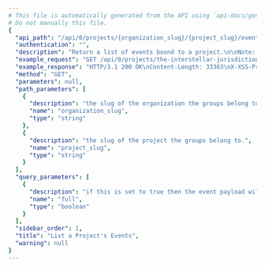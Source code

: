 ```yaml
---
# This file is automatically generated from the API using `api-docs/generate.py`
# Do not manually this file.
{
  "api_path": "/api/0/projects/{organization_slug}/{project_slug}/events/", 
  "authentication": "", 
  "description": "Return a list of events bound to a project.\n\nNote: This endpoint is experimental and may be removed without notice.", 
  "example_request": "GET /api/0/projects/the-interstellar-jurisdiction/pump-station/events/ HTTP/1.1\nHost: sentry.io\nAuthorization: Bearer <token>", 
  "example_response": "HTTP/1.1 200 OK\nContent-Length: 33363\nX-XSS-Protection: 1; mode=block\nX-Content-Type-Options: nosniff\nContent-Language: en\nVary: Accept-Language, Cookie\nLink: <https://sentry.io/api/0/projects/the-interstellar-jurisdiction/pump-station/events/?&cursor=1541539196000:0:1>; rel=\"previous\"; results=\"false\"; cursor=\"1541539196000:0:1\", <https://sentry.io/api/0/projects/the-interstellar-jurisdiction/pump-station/events/?&cursor=1541539195000:1:0>; rel=\"next\"; results=\"false\"; cursor=\"1541539195000:1:0\"\nAllow: GET, HEAD, OPTIONS\nX-Frame-Options: deny\nContent-Type: application/json\n\n[\n  {\n    \"_meta\": {\n      \"context\": null, \n      \"contexts\": null, \n      \"entries\": {}, \n      \"message\": null, \n      \"packages\": null, \n      \"sdk\": null, \n      \"tags\": {}, \n      \"user\": null\n    }, \n    \"context\": {\n      \"emptyList\": [], \n      \"emptyMap\": {}, \n      \"length\": 10837790, \n      \"results\": [\n        1, \n        2, \n        3, \n        4, \n        5\n      ], \n      \"session\": {\n        \"foo\": \"bar\"\n      }, \n      \"unauthorized\": false, \n      \"url\": \"http://example.org/foo/bar/\"\n    }, \n    \"contexts\": {}, \n    \"dateCreated\": \"2018-11-06T21:19:56Z\", \n    \"dateReceived\": \"2018-11-06T21:19:56Z\", \n    \"dist\": null, \n    \"entries\": [\n      {\n        \"data\": {\n          \"formatted\": \"This is an example Java exception\", \n          \"message\": \"Authentication failed, token expired!\"\n        }, \n        \"type\": \"message\"\n      }, \n      {\n        \"data\": {\n          \"excOmitted\": null, \n          \"hasSystemFrames\": true, \n          \"values\": [\n            {\n              \"mechanism\": null, \n              \"module\": \"io.sentry.example\", \n              \"rawStacktrace\": null, \n              \"stacktrace\": {\n                \"frames\": [\n                  {\n                    \"absPath\": \"Thread.java\", \n                    \"colNo\": null, \n                    \"context\": [], \n                    \"errors\": null, \n                    \"filename\": \"Thread.java\", \n                    \"function\": \"run\", \n                    \"inApp\": false, \n                    \"instructionAddr\": null, \n                    \"lineNo\": 748, \n                    \"module\": \"java.lang.Thread\", \n                    \"package\": null, \n                    \"platform\": null, \n                    \"symbol\": null, \n                    \"symbolAddr\": null, \n                    \"trust\": null, \n                    \"vars\": {}\n                  }, \n                  {\n                    \"absPath\": \"TaskThread.java\", \n                    \"colNo\": null, \n                    \"context\": [], \n                    \"errors\": null, \n                    \"filename\": \"TaskThread.java\", \n                    \"function\": \"run\", \n                    \"inApp\": false, \n                    \"instructionAddr\": null, \n                    \"lineNo\": 61, \n                    \"module\": \"org.apache.tomcat.util.threads.TaskThread$WrappingRunnable\", \n                    \"package\": null, \n                    \"platform\": null, \n                    \"symbol\": null, \n                    \"symbolAddr\": null, \n                    \"trust\": null, \n                    \"vars\": {}\n                  }, \n                  {\n                    \"absPath\": \"ThreadPoolExecutor.java\", \n                    \"colNo\": null, \n                    \"context\": [], \n                    \"errors\": null, \n                    \"filename\": \"ThreadPoolExecutor.java\", \n                    \"function\": \"run\", \n                    \"inApp\": false, \n                    \"instructionAddr\": null, \n                    \"lineNo\": 624, \n                    \"module\": \"java.util.concurrent.ThreadPoolExecutor$Worker\", \n                    \"package\": null, \n                    \"platform\": null, \n                    \"symbol\": null, \n                    \"symbolAddr\": null, \n                    \"trust\": null, \n                    \"vars\": {}\n                  }, \n                  {\n                    \"absPath\": \"ThreadPoolExecutor.java\", \n                    \"colNo\": null, \n                    \"context\": [], \n                    \"errors\": null, \n                    \"filename\": \"ThreadPoolExecutor.java\", \n                    \"function\": \"runWorker\", \n                    \"inApp\": false, \n                    \"instructionAddr\": null, \n                    \"lineNo\": 1149, \n                    \"module\": \"java.util.concurrent.ThreadPoolExecutor\", \n                    \"package\": null, \n                    \"platform\": null, \n                    \"symbol\": null, \n                    \"symbolAddr\": null, \n                    \"trust\": null, \n                    \"vars\": {}\n                  }, \n                  {\n                    \"absPath\": \"SocketProcessorBase.java\", \n                    \"colNo\": null, \n                    \"context\": [], \n                    \"errors\": null, \n                    \"filename\": \"SocketProcessorBase.java\", \n                    \"function\": \"run\", \n                    \"inApp\": false, \n                    \"instructionAddr\": null, \n                    \"lineNo\": 49, \n                    \"module\": \"org.apache.tomcat.util.net.SocketProcessorBase\", \n                    \"package\": null, \n                    \"platform\": null, \n                    \"symbol\": null, \n                    \"symbolAddr\": null, \n                    \"trust\": null, \n                    \"vars\": {}\n                  }, \n                  {\n                    \"absPath\": \"NioEndpoint.java\", \n                    \"colNo\": null, \n                    \"context\": [], \n                    \"errors\": null, \n                    \"filename\": \"NioEndpoint.java\", \n                    \"function\": \"doRun\", \n                    \"inApp\": false, \n                    \"instructionAddr\": null, \n                    \"lineNo\": 1434, \n                    \"module\": \"org.apache.tomcat.util.net.NioEndpoint$SocketProcessor\", \n                    \"package\": null, \n                    \"platform\": null, \n                    \"symbol\": null, \n                    \"symbolAddr\": null, \n                    \"trust\": null, \n                    \"vars\": {}\n                  }, \n                  {\n                    \"absPath\": \"AbstractProtocol.java\", \n                    \"colNo\": null, \n                    \"context\": [], \n                    \"errors\": null, \n                    \"filename\": \"AbstractProtocol.java\", \n                    \"function\": \"process\", \n                    \"inApp\": false, \n                    \"instructionAddr\": null, \n                    \"lineNo\": 798, \n                    \"module\": \"org.apache.coyote.AbstractProtocol$ConnectionHandler\", \n                    \"package\": null, \n                    \"platform\": null, \n                    \"symbol\": null, \n                    \"symbolAddr\": null, \n                    \"trust\": null, \n                    \"vars\": {}\n                  }, \n                  {\n                    \"absPath\": \"AbstractProcessorLight.java\", \n                    \"colNo\": null, \n                    \"context\": [], \n                    \"errors\": null, \n                    \"filename\": \"AbstractProcessorLight.java\", \n                    \"function\": \"process\", \n                    \"inApp\": false, \n                    \"instructionAddr\": null, \n                    \"lineNo\": 66, \n                    \"module\": \"org.apache.coyote.AbstractProcessorLight\", \n                    \"package\": null, \n                    \"platform\": null, \n                    \"symbol\": null, \n                    \"symbolAddr\": null, \n                    \"trust\": null, \n                    \"vars\": {}\n                  }, \n                  {\n                    \"absPath\": \"Http11Processor.java\", \n                    \"colNo\": null, \n                    \"context\": [], \n                    \"errors\": null, \n                    \"filename\": \"Http11Processor.java\", \n                    \"function\": \"service\", \n                    \"inApp\": false, \n                    \"instructionAddr\": null, \n                    \"lineNo\": 783, \n                    \"module\": \"org.apache.coyote.http11.Http11Processor\", \n                    \"package\": null, \n                    \"platform\": null, \n                    \"symbol\": null, \n                    \"symbolAddr\": null, \n                    \"trust\": null, \n                    \"vars\": {}\n                  }, \n                  {\n                    \"absPath\": \"CoyoteAdapter.java\", \n                    \"colNo\": null, \n                    \"context\": [], \n                    \"errors\": null, \n                    \"filename\": \"CoyoteAdapter.java\", \n                    \"function\": \"service\", \n                    \"inApp\": false, \n                    \"instructionAddr\": null, \n                    \"lineNo\": 349, \n                    \"module\": \"org.apache.catalina.connector.CoyoteAdapter\", \n                    \"package\": null, \n                    \"platform\": null, \n                    \"symbol\": null, \n                    \"symbolAddr\": null, \n                    \"trust\": null, \n                    \"vars\": {}\n                  }, \n                  {\n                    \"absPath\": \"StandardEngineValve.java\", \n                    \"colNo\": null, \n                    \"context\": [], \n                    \"errors\": null, \n                    \"filename\": \"StandardEngineValve.java\", \n                    \"function\": \"invoke\", \n                    \"inApp\": false, \n                    \"instructionAddr\": null, \n                    \"lineNo\": 87, \n                    \"module\": \"org.apache.catalina.core.StandardEngineValve\", \n                    \"package\": null, \n                    \"platform\": null, \n                    \"symbol\": null, \n                    \"symbolAddr\": null, \n                    \"trust\": null, \n                    \"vars\": {}\n                  }, \n                  {\n                    \"absPath\": \"ErrorReportValve.java\", \n                    \"colNo\": null, \n                    \"context\": [], \n                    \"errors\": null, \n                    \"filename\": \"ErrorReportValve.java\", \n                    \"function\": \"invoke\", \n                    \"inApp\": false, \n                    \"instructionAddr\": null, \n                    \"lineNo\": 79, \n                    \"module\": \"org.apache.catalina.valves.ErrorReportValve\", \n                    \"package\": null, \n                    \"platform\": null, \n                    \"symbol\": null, \n                    \"symbolAddr\": null, \n                    \"trust\": null, \n                    \"vars\": {}\n                  }, \n                  {\n                    \"absPath\": \"StandardHostValve.java\", \n                    \"colNo\": null, \n                    \"context\": [], \n                    \"errors\": null, \n                    \"filename\": \"StandardHostValve.java\", \n                    \"function\": \"invoke\", \n                    \"inApp\": false, \n                    \"instructionAddr\": null, \n                    \"lineNo\": 140, \n                    \"module\": \"org.apache.catalina.core.StandardHostValve\", \n                    \"package\": null, \n                    \"platform\": null, \n                    \"symbol\": null, \n                    \"symbolAddr\": null, \n                    \"trust\": null, \n                    \"vars\": {}\n                  }, \n                  {\n                    \"absPath\": \"AuthenticatorBase.java\", \n                    \"colNo\": null, \n                    \"context\": [], \n                    \"errors\": null, \n                    \"filename\": \"AuthenticatorBase.java\", \n                    \"function\": \"invoke\", \n                    \"inApp\": false, \n                    \"instructionAddr\": null, \n                    \"lineNo\": 474, \n                    \"module\": \"org.apache.catalina.authenticator.AuthenticatorBase\", \n                    \"package\": null, \n                    \"platform\": null, \n                    \"symbol\": null, \n                    \"symbolAddr\": null, \n                    \"trust\": null, \n                    \"vars\": {}\n                  }, \n                  {\n                    \"absPath\": \"StandardContextValve.java\", \n                    \"colNo\": null, \n                    \"context\": [], \n                    \"errors\": null, \n                    \"filename\": \"StandardContextValve.java\", \n                    \"function\": \"invoke\", \n                    \"inApp\": false, \n                    \"instructionAddr\": null, \n                    \"lineNo\": 96, \n                    \"module\": \"org.apache.catalina.core.StandardContextValve\", \n                    \"package\": null, \n                    \"platform\": null, \n                    \"symbol\": null, \n                    \"symbolAddr\": null, \n                    \"trust\": null, \n                    \"vars\": {}\n                  }, \n                  {\n                    \"absPath\": \"StandardWrapperValve.java\", \n                    \"colNo\": null, \n                    \"context\": [], \n                    \"errors\": null, \n                    \"filename\": \"StandardWrapperValve.java\", \n                    \"function\": \"invoke\", \n                    \"inApp\": false, \n                    \"instructionAddr\": null, \n                    \"lineNo\": 198, \n                    \"module\": \"org.apache.catalina.core.StandardWrapperValve\", \n                    \"package\": null, \n                    \"platform\": null, \n                    \"symbol\": null, \n                    \"symbolAddr\": null, \n                    \"trust\": null, \n                    \"vars\": {}\n                  }, \n                  {\n                    \"absPath\": \"ApplicationFilterChain.java\", \n                    \"colNo\": null, \n                    \"context\": [], \n                    \"errors\": null, \n                    \"filename\": \"ApplicationFilterChain.java\", \n                    \"function\": \"doFilter\", \n                    \"inApp\": false, \n                    \"instructionAddr\": null, \n                    \"lineNo\": 165, \n                    \"module\": \"org.apache.catalina.core.ApplicationFilterChain\", \n                    \"package\": null, \n                    \"platform\": null, \n                    \"symbol\": null, \n                    \"symbolAddr\": null, \n                    \"trust\": null, \n                    \"vars\": {}\n                  }, \n                  {\n                    \"absPath\": \"ApplicationFilterChain.java\", \n                    \"colNo\": null, \n                    \"context\": [], \n                    \"errors\": null, \n                    \"filename\": \"ApplicationFilterChain.java\", \n                    \"function\": \"internalDoFilter\", \n                    \"inApp\": false, \n                    \"instructionAddr\": null, \n                    \"lineNo\": 192, \n                    \"module\": \"org.apache.catalina.core.ApplicationFilterChain\", \n                    \"package\": null, \n                    \"platform\": null, \n                    \"symbol\": null, \n                    \"symbolAddr\": null, \n                    \"trust\": null, \n                    \"vars\": {}\n                  }, \n                  {\n                    \"absPath\": \"OncePerRequestFilter.java\", \n                    \"colNo\": null, \n                    \"context\": [], \n                    \"errors\": null, \n                    \"filename\": \"OncePerRequestFilter.java\", \n                    \"function\": \"doFilter\", \n                    \"inApp\": false, \n                    \"instructionAddr\": null, \n                    \"lineNo\": 107, \n                    \"module\": \"org.springframework.web.filter.OncePerRequestFilter\", \n                    \"package\": null, \n                    \"platform\": null, \n                    \"symbol\": null, \n                    \"symbolAddr\": null, \n                    \"trust\": null, \n                    \"vars\": {}\n                  }, \n                  {\n                    \"absPath\": \"CharacterEncodingFilter.java\", \n                    \"colNo\": null, \n                    \"context\": [], \n                    \"errors\": null, \n                    \"filename\": \"CharacterEncodingFilter.java\", \n                    \"function\": \"doFilterInternal\", \n                    \"inApp\": false, \n                    \"instructionAddr\": null, \n                    \"lineNo\": 197, \n                    \"module\": \"org.springframework.web.filter.CharacterEncodingFilter\", \n                    \"package\": null, \n                    \"platform\": null, \n                    \"symbol\": null, \n                    \"symbolAddr\": null, \n                    \"trust\": null, \n                    \"vars\": {}\n                  }, \n                  {\n                    \"absPath\": \"ApplicationFilterChain.java\", \n                    \"colNo\": null, \n                    \"context\": [], \n                    \"errors\": null, \n                    \"filename\": \"ApplicationFilterChain.java\", \n                    \"function\": \"doFilter\", \n                    \"inApp\": false, \n                    \"instructionAddr\": null, \n                    \"lineNo\": 165, \n                    \"module\": \"org.apache.catalina.core.ApplicationFilterChain\", \n                    \"package\": null, \n                    \"platform\": null, \n                    \"symbol\": null, \n                    \"symbolAddr\": null, \n                    \"trust\": null, \n                    \"vars\": {}\n                  }, \n                  {\n                    \"absPath\": \"ApplicationFilterChain.java\", \n                    \"colNo\": null, \n                    \"context\": [], \n                    \"errors\": null, \n                    \"filename\": \"ApplicationFilterChain.java\", \n                    \"function\": \"internalDoFilter\", \n                    \"inApp\": false, \n                    \"instructionAddr\": null, \n                    \"lineNo\": 192, \n                    \"module\": \"org.apache.catalina.core.ApplicationFilterChain\", \n                    \"package\": null, \n                    \"platform\": null, \n                    \"symbol\": null, \n                    \"symbolAddr\": null, \n                    \"trust\": null, \n                    \"vars\": {}\n                  }, \n                  {\n                    \"absPath\": \"OncePerRequestFilter.java\", \n                    \"colNo\": null, \n                    \"context\": [], \n                    \"errors\": null, \n                    \"filename\": \"OncePerRequestFilter.java\", \n                    \"function\": \"doFilter\", \n                    \"inApp\": false, \n                    \"instructionAddr\": null, \n                    \"lineNo\": 107, \n                    \"module\": \"org.springframework.web.filter.OncePerRequestFilter\", \n                    \"package\": null, \n                    \"platform\": null, \n                    \"symbol\": null, \n                    \"symbolAddr\": null, \n                    \"trust\": null, \n                    \"vars\": {}\n                  }, \n                  {\n                    \"absPath\": \"HiddenHttpMethodFilter.java\", \n                    \"colNo\": null, \n                    \"context\": [], \n                    \"errors\": null, \n                    \"filename\": \"HiddenHttpMethodFilter.java\", \n                    \"function\": \"doFilterInternal\", \n                    \"inApp\": false, \n                    \"instructionAddr\": null, \n                    \"lineNo\": 81, \n                    \"module\": \"org.springframework.web.filter.HiddenHttpMethodFilter\", \n                    \"package\": null, \n                    \"platform\": null, \n                    \"symbol\": null, \n                    \"symbolAddr\": null, \n                    \"trust\": null, \n                    \"vars\": null\n                  }, \n                  {\n                    \"absPath\": \"ApplicationFilterChain.java\", \n                    \"colNo\": null, \n                    \"context\": [], \n                    \"errors\": null, \n                    \"filename\": \"ApplicationFilterChain.java\", \n                    \"function\": \"doFilter\", \n                    \"inApp\": false, \n                    \"instructionAddr\": null, \n                    \"lineNo\": 165, \n                    \"module\": \"org.apache.catalina.core.ApplicationFilterChain\", \n                    \"package\": null, \n                    \"platform\": null, \n                    \"symbol\": null, \n                    \"symbolAddr\": null, \n                    \"trust\": null, \n                    \"vars\": null\n                  }, \n                  {\n                    \"absPath\": \"ApplicationFilterChain.java\", \n                    \"colNo\": null, \n                    \"context\": [], \n                    \"errors\": null, \n                    \"filename\": \"ApplicationFilterChain.java\", \n                    \"function\": \"internalDoFilter\", \n                    \"inApp\": false, \n                    \"instructionAddr\": null, \n                    \"lineNo\": 192, \n                    \"module\": \"org.apache.catalina.core.ApplicationFilterChain\", \n                    \"package\": null, \n                    \"platform\": null, \n                    \"symbol\": null, \n                    \"symbolAddr\": null, \n                    \"trust\": null, \n                    \"vars\": null\n                  }, \n                  {\n                    \"absPath\": \"OncePerRequestFilter.java\", \n                    \"colNo\": null, \n                    \"context\": [], \n                    \"errors\": null, \n                    \"filename\": \"OncePerRequestFilter.java\", \n                    \"function\": \"doFilter\", \n                    \"inApp\": false, \n                    \"instructionAddr\": null, \n                    \"lineNo\": 107, \n                    \"module\": \"org.springframework.web.filter.OncePerRequestFilter\", \n                    \"package\": null, \n                    \"platform\": null, \n                    \"symbol\": null, \n                    \"symbolAddr\": null, \n                    \"trust\": null, \n                    \"vars\": null\n                  }, \n                  {\n                    \"absPath\": \"HttpPutFormContentFilter.java\", \n                    \"colNo\": null, \n                    \"context\": [], \n                    \"errors\": null, \n                    \"filename\": \"HttpPutFormContentFilter.java\", \n                    \"function\": \"doFilterInternal\", \n                    \"inApp\": false, \n                    \"instructionAddr\": null, \n                    \"lineNo\": 105, \n                    \"module\": \"org.springframework.web.filter.HttpPutFormContentFilter\", \n                    \"package\": null, \n                    \"platform\": null, \n                    \"symbol\": null, \n                    \"symbolAddr\": null, \n                    \"trust\": null, \n                    \"vars\": null\n                  }, \n                  {\n                    \"absPath\": \"ApplicationFilterChain.java\", \n                    \"colNo\": null, \n                    \"context\": [], \n                    \"errors\": null, \n                    \"filename\": \"ApplicationFilterChain.java\", \n                    \"function\": \"doFilter\", \n                    \"inApp\": false, \n                    \"instructionAddr\": null, \n                    \"lineNo\": 165, \n                    \"module\": \"org.apache.catalina.core.ApplicationFilterChain\", \n                    \"package\": null, \n                    \"platform\": null, \n                    \"symbol\": null, \n                    \"symbolAddr\": null, \n                    \"trust\": null, \n                    \"vars\": null\n                  }, \n                  {\n                    \"absPath\": \"ApplicationFilterChain.java\", \n                    \"colNo\": null, \n                    \"context\": [], \n                    \"errors\": null, \n                    \"filename\": \"ApplicationFilterChain.java\", \n                    \"function\": \"internalDoFilter\", \n                    \"inApp\": false, \n                    \"instructionAddr\": null, \n                    \"lineNo\": 192, \n                    \"module\": \"org.apache.catalina.core.ApplicationFilterChain\", \n                    \"package\": null, \n                    \"platform\": null, \n                    \"symbol\": null, \n                    \"symbolAddr\": null, \n                    \"trust\": null, \n                    \"vars\": null\n                  }, \n                  {\n                    \"absPath\": \"OncePerRequestFilter.java\", \n                    \"colNo\": null, \n                    \"context\": [], \n                    \"errors\": null, \n                    \"filename\": \"OncePerRequestFilter.java\", \n                    \"function\": \"doFilter\", \n                    \"inApp\": false, \n                    \"instructionAddr\": null, \n                    \"lineNo\": 107, \n                    \"module\": \"org.springframework.web.filter.OncePerRequestFilter\", \n                    \"package\": null, \n                    \"platform\": null, \n                    \"symbol\": null, \n                    \"symbolAddr\": null, \n                    \"trust\": null, \n                    \"vars\": null\n                  }, \n                  {\n                    \"absPath\": \"RequestContextFilter.java\", \n                    \"colNo\": null, \n                    \"context\": [], \n                    \"errors\": null, \n                    \"filename\": \"RequestContextFilter.java\", \n                    \"function\": \"doFilterInternal\", \n                    \"inApp\": false, \n                    \"instructionAddr\": null, \n                    \"lineNo\": 99, \n                    \"module\": \"org.springframework.web.filter.RequestContextFilter\", \n                    \"package\": null, \n                    \"platform\": null, \n                    \"symbol\": null, \n                    \"symbolAddr\": null, \n                    \"trust\": null, \n                    \"vars\": {}\n                  }, \n                  {\n                    \"absPath\": \"ApplicationFilterChain.java\", \n                    \"colNo\": null, \n                    \"context\": [], \n                    \"errors\": null, \n                    \"filename\": \"ApplicationFilterChain.java\", \n                    \"function\": \"doFilter\", \n                    \"inApp\": false, \n                    \"instructionAddr\": null, \n                    \"lineNo\": 165, \n                    \"module\": \"org.apache.catalina.core.ApplicationFilterChain\", \n                    \"package\": null, \n                    \"platform\": null, \n                    \"symbol\": null, \n                    \"symbolAddr\": null, \n                    \"trust\": null, \n                    \"vars\": {}\n                  }, \n                  {\n                    \"absPath\": \"ApplicationFilterChain.java\", \n                    \"colNo\": null, \n                    \"context\": [], \n                    \"errors\": null, \n                    \"filename\": \"ApplicationFilterChain.java\", \n                    \"function\": \"internalDoFilter\", \n                    \"inApp\": false, \n                    \"instructionAddr\": null, \n                    \"lineNo\": 192, \n                    \"module\": \"org.apache.catalina.core.ApplicationFilterChain\", \n                    \"package\": null, \n                    \"platform\": null, \n                    \"symbol\": null, \n                    \"symbolAddr\": null, \n                    \"trust\": null, \n                    \"vars\": {}\n                  }, \n                  {\n                    \"absPath\": \"WsFilter.java\", \n                    \"colNo\": null, \n                    \"context\": [], \n                    \"errors\": null, \n                    \"filename\": \"WsFilter.java\", \n                    \"function\": \"doFilter\", \n                    \"inApp\": false, \n                    \"instructionAddr\": null, \n                    \"lineNo\": 52, \n                    \"module\": \"org.apache.tomcat.websocket.server.WsFilter\", \n                    \"package\": null, \n                    \"platform\": null, \n                    \"symbol\": null, \n                    \"symbolAddr\": null, \n                    \"trust\": null, \n                    \"vars\": {}\n                  }, \n                  {\n                    \"absPath\": \"ApplicationFilterChain.java\", \n                    \"colNo\": null, \n                    \"context\": [], \n                    \"errors\": null, \n                    \"filename\": \"ApplicationFilterChain.java\", \n                    \"function\": \"doFilter\", \n                    \"inApp\": false, \n                    \"instructionAddr\": null, \n                    \"lineNo\": 165, \n                    \"module\": \"org.apache.catalina.core.ApplicationFilterChain\", \n                    \"package\": null, \n                    \"platform\": null, \n                    \"symbol\": null, \n                    \"symbolAddr\": null, \n                    \"trust\": null, \n                    \"vars\": {}\n                  }, \n                  {\n                    \"absPath\": \"ApplicationFilterChain.java\", \n                    \"colNo\": null, \n                    \"context\": [], \n                    \"errors\": null, \n                    \"filename\": \"ApplicationFilterChain.java\", \n                    \"function\": \"internalDoFilter\", \n                    \"inApp\": false, \n                    \"instructionAddr\": null, \n                    \"lineNo\": 230, \n                    \"module\": \"org.apache.catalina.core.ApplicationFilterChain\", \n                    \"package\": null, \n                    \"platform\": null, \n                    \"symbol\": null, \n                    \"symbolAddr\": null, \n                    \"trust\": null, \n                    \"vars\": {}\n                  }, \n                  {\n                    \"absPath\": \"HttpServlet.java\", \n                    \"colNo\": null, \n                    \"context\": [], \n                    \"errors\": null, \n                    \"filename\": \"HttpServlet.java\", \n                    \"function\": \"service\", \n                    \"inApp\": false, \n                    \"instructionAddr\": null, \n                    \"lineNo\": 729, \n                    \"module\": \"javax.servlet.http.HttpServlet\", \n                    \"package\": null, \n                    \"platform\": null, \n                    \"symbol\": null, \n                    \"symbolAddr\": null, \n                    \"trust\": null, \n                    \"vars\": {}\n                  }, \n                  {\n                    \"absPath\": \"FrameworkServlet.java\", \n                    \"colNo\": null, \n                    \"context\": [], \n                    \"errors\": null, \n                    \"filename\": \"FrameworkServlet.java\", \n                    \"function\": \"service\", \n                    \"inApp\": false, \n                    \"instructionAddr\": null, \n                    \"lineNo\": 846, \n                    \"module\": \"org.springframework.web.servlet.FrameworkServlet\", \n                    \"package\": null, \n                    \"platform\": null, \n                    \"symbol\": null, \n                    \"symbolAddr\": null, \n                    \"trust\": null, \n                    \"vars\": {}\n                  }, \n                  {\n                    \"absPath\": \"HttpServlet.java\", \n                    \"colNo\": null, \n                    \"context\": [], \n                    \"errors\": null, \n                    \"filename\": \"HttpServlet.java\", \n                    \"function\": \"service\", \n                    \"inApp\": false, \n                    \"instructionAddr\": null, \n                    \"lineNo\": 622, \n                    \"module\": \"javax.servlet.http.HttpServlet\", \n                    \"package\": null, \n                    \"platform\": null, \n                    \"symbol\": null, \n                    \"symbolAddr\": null, \n                    \"trust\": null, \n                    \"vars\": {}\n                  }, \n                  {\n                    \"absPath\": \"FrameworkServlet.java\", \n                    \"colNo\": null, \n                    \"context\": [], \n                    \"errors\": null, \n                    \"filename\": \"FrameworkServlet.java\", \n                    \"function\": \"doGet\", \n                    \"inApp\": false, \n                    \"instructionAddr\": null, \n                    \"lineNo\": 861, \n                    \"module\": \"org.springframework.web.servlet.FrameworkServlet\", \n                    \"package\": null, \n                    \"platform\": null, \n                    \"symbol\": null, \n                    \"symbolAddr\": null, \n                    \"trust\": null, \n                    \"vars\": {}\n                  }, \n                  {\n                    \"absPath\": \"FrameworkServlet.java\", \n                    \"colNo\": null, \n                    \"context\": [], \n                    \"errors\": null, \n                    \"filename\": \"FrameworkServlet.java\", \n                    \"function\": \"processRequest\", \n                    \"inApp\": false, \n                    \"instructionAddr\": null, \n                    \"lineNo\": 970, \n                    \"module\": \"org.springframework.web.servlet.FrameworkServlet\", \n                    \"package\": null, \n                    \"platform\": null, \n                    \"symbol\": null, \n                    \"symbolAddr\": null, \n                    \"trust\": null, \n                    \"vars\": {}\n                  }, \n                  {\n                    \"absPath\": \"DispatcherServlet.java\", \n                    \"colNo\": null, \n                    \"context\": [], \n                    \"errors\": null, \n                    \"filename\": \"DispatcherServlet.java\", \n                    \"function\": \"doService\", \n                    \"inApp\": false, \n                    \"instructionAddr\": null, \n                    \"lineNo\": 897, \n                    \"module\": \"org.springframework.web.servlet.DispatcherServlet\", \n                    \"package\": null, \n                    \"platform\": null, \n                    \"symbol\": null, \n                    \"symbolAddr\": null, \n                    \"trust\": null, \n                    \"vars\": {}\n                  }, \n                  {\n                    \"absPath\": \"DispatcherServlet.java\", \n                    \"colNo\": null, \n                    \"context\": [], \n                    \"errors\": null, \n                    \"filename\": \"DispatcherServlet.java\", \n                    \"function\": \"doDispatch\", \n                    \"inApp\": false, \n                    \"instructionAddr\": null, \n                    \"lineNo\": 963, \n                    \"module\": \"org.springframework.web.servlet.DispatcherServlet\", \n                    \"package\": null, \n                    \"platform\": null, \n                    \"symbol\": null, \n                    \"symbolAddr\": null, \n                    \"trust\": null, \n                    \"vars\": {}\n                  }, \n                  {\n                    \"absPath\": \"AbstractHandlerMethodAdapter.java\", \n                    \"colNo\": null, \n                    \"context\": [], \n                    \"errors\": null, \n                    \"filename\": \"AbstractHandlerMethodAdapter.java\", \n                    \"function\": \"handle\", \n                    \"inApp\": false, \n                    \"instructionAddr\": null, \n                    \"lineNo\": 85, \n                    \"module\": \"org.springframework.web.servlet.mvc.method.AbstractHandlerMethodAdapter\", \n                    \"package\": null, \n                    \"platform\": null, \n                    \"symbol\": null, \n                    \"symbolAddr\": null, \n                    \"trust\": null, \n                    \"vars\": {}\n                  }, \n                  {\n                    \"absPath\": \"RequestMappingHandlerAdapter.java\", \n                    \"colNo\": null, \n                    \"context\": [], \n                    \"errors\": null, \n                    \"filename\": \"RequestMappingHandlerAdapter.java\", \n                    \"function\": \"handleInternal\", \n                    \"inApp\": false, \n                    \"instructionAddr\": null, \n                    \"lineNo\": 738, \n                    \"module\": \"org.springframework.web.servlet.mvc.method.annotation.RequestMappingHandlerAdapter\", \n                    \"package\": null, \n                    \"platform\": null, \n                    \"symbol\": null, \n                    \"symbolAddr\": null, \n                    \"trust\": null, \n                    \"vars\": {}\n                  }, \n                  {\n                    \"absPath\": \"RequestMappingHandlerAdapter.java\", \n                    \"colNo\": null, \n                    \"context\": [], \n                    \"errors\": null, \n                    \"filename\": \"RequestMappingHandlerAdapter.java\", \n                    \"function\": \"invokeHandlerMethod\", \n                    \"inApp\": false, \n                    \"instructionAddr\": null, \n                    \"lineNo\": 827, \n                    \"module\": \"org.springframework.web.servlet.mvc.method.annotation.RequestMappingHandlerAdapter\", \n                    \"package\": null, \n                    \"platform\": null, \n                    \"symbol\": null, \n                    \"symbolAddr\": null, \n                    \"trust\": null, \n                    \"vars\": {}\n                  }, \n                  {\n                    \"absPath\": \"ServletInvocableHandlerMethod.java\", \n                    \"colNo\": null, \n                    \"context\": [], \n                    \"errors\": null, \n                    \"filename\": \"ServletInvocableHandlerMethod.java\", \n                    \"function\": \"invokeAndHandle\", \n                    \"inApp\": false, \n                    \"instructionAddr\": null, \n                    \"lineNo\": 116, \n                    \"module\": \"org.springframework.web.servlet.mvc.method.annotation.ServletInvocableHandlerMethod\", \n                    \"package\": null, \n                    \"platform\": null, \n                    \"symbol\": null, \n                    \"symbolAddr\": null, \n                    \"trust\": null, \n                    \"vars\": {}\n                  }, \n                  {\n                    \"absPath\": \"InvocableHandlerMethod.java\", \n                    \"colNo\": null, \n                    \"context\": [], \n                    \"errors\": null, \n                    \"filename\": \"InvocableHandlerMethod.java\", \n                    \"function\": \"invokeForRequest\", \n                    \"inApp\": false, \n                    \"instructionAddr\": null, \n                    \"lineNo\": 133, \n                    \"module\": \"org.springframework.web.method.support.InvocableHandlerMethod\", \n                    \"package\": null, \n                    \"platform\": null, \n                    \"symbol\": null, \n                    \"symbolAddr\": null, \n                    \"trust\": null, \n                    \"vars\": {}\n                  }, \n                  {\n                    \"absPath\": \"InvocableHandlerMethod.java\", \n                    \"colNo\": null, \n                    \"context\": [], \n                    \"errors\": null, \n                    \"filename\": \"InvocableHandlerMethod.java\", \n                    \"function\": \"doInvoke\", \n                    \"inApp\": false, \n                    \"instructionAddr\": null, \n                    \"lineNo\": 205, \n                    \"module\": \"org.springframework.web.method.support.InvocableHandlerMethod\", \n                    \"package\": null, \n                    \"platform\": null, \n                    \"symbol\": null, \n                    \"symbolAddr\": null, \n                    \"trust\": null, \n                    \"vars\": {}\n                  }, \n                  {\n                    \"absPath\": \"Method.java\", \n                    \"colNo\": null, \n                    \"context\": [], \n                    \"errors\": null, \n                    \"filename\": \"Method.java\", \n                    \"function\": \"invoke\", \n                    \"inApp\": false, \n                    \"instructionAddr\": null, \n                    \"lineNo\": 498, \n                    \"module\": \"java.lang.reflect.Method\", \n                    \"package\": null, \n                    \"platform\": null, \n                    \"symbol\": null, \n                    \"symbolAddr\": null, \n                    \"trust\": null, \n                    \"vars\": {}\n                  }, \n                  {\n                    \"absPath\": \"DelegatingMethodAccessorImpl.java\", \n                    \"colNo\": null, \n                    \"context\": [], \n                    \"errors\": null, \n                    \"filename\": \"DelegatingMethodAccessorImpl.java\", \n                    \"function\": \"invoke\", \n                    \"inApp\": false, \n                    \"instructionAddr\": null, \n                    \"lineNo\": 43, \n                    \"module\": \"sun.reflect.DelegatingMethodAccessorImpl\", \n                    \"package\": null, \n                    \"platform\": null, \n                    \"symbol\": null, \n                    \"symbolAddr\": null, \n                    \"trust\": null, \n                    \"vars\": {}\n                  }, \n                  {\n                    \"absPath\": \"NativeMethodAccessorImpl.java\", \n                    \"colNo\": null, \n                    \"context\": [], \n                    \"errors\": null, \n                    \"filename\": \"NativeMethodAccessorImpl.java\", \n                    \"function\": \"invoke\", \n                    \"inApp\": false, \n                    \"instructionAddr\": null, \n                    \"lineNo\": 62, \n                    \"module\": \"sun.reflect.NativeMethodAccessorImpl\", \n                    \"package\": null, \n                    \"platform\": null, \n                    \"symbol\": null, \n                    \"symbolAddr\": null, \n                    \"trust\": null, \n                    \"vars\": {}\n                  }, \n                  {\n                    \"absPath\": \"NativeMethodAccessorImpl.java\", \n                    \"colNo\": null, \n                    \"context\": [], \n                    \"errors\": null, \n                    \"filename\": \"NativeMethodAccessorImpl.java\", \n                    \"function\": \"invoke0\", \n                    \"inApp\": false, \n                    \"instructionAddr\": null, \n                    \"lineNo\": null, \n                    \"module\": \"sun.reflect.NativeMethodAccessorImpl\", \n                    \"package\": null, \n                    \"platform\": null, \n                    \"symbol\": null, \n                    \"symbolAddr\": null, \n                    \"trust\": null, \n                    \"vars\": {}\n                  }, \n                  {\n                    \"absPath\": \"Application.java\", \n                    \"colNo\": null, \n                    \"context\": [], \n                    \"errors\": null, \n                    \"filename\": \"Application.java\", \n                    \"function\": \"home\", \n                    \"inApp\": true, \n                    \"instructionAddr\": null, \n                    \"lineNo\": 102, \n                    \"module\": \"io.sentry.example.Application\", \n                    \"package\": null, \n                    \"platform\": null, \n                    \"symbol\": null, \n                    \"symbolAddr\": null, \n                    \"trust\": null, \n                    \"vars\": {}\n                  }, \n                  {\n                    \"absPath\": \"Sidebar.java\", \n                    \"colNo\": null, \n                    \"context\": [], \n                    \"errors\": null, \n                    \"filename\": \"Sidebar.java\", \n                    \"function\": \"fetch\", \n                    \"inApp\": true, \n                    \"instructionAddr\": null, \n                    \"lineNo\": 5, \n                    \"module\": \"io.sentry.example.Sidebar\", \n                    \"package\": null, \n                    \"platform\": null, \n                    \"symbol\": null, \n                    \"symbolAddr\": null, \n                    \"trust\": null, \n                    \"vars\": {}\n                  }, \n                  {\n                    \"absPath\": \"ApiRequest.java\", \n                    \"colNo\": null, \n                    \"context\": [], \n                    \"errors\": null, \n                    \"filename\": \"ApiRequest.java\", \n                    \"function\": \"perform\", \n                    \"inApp\": true, \n                    \"instructionAddr\": null, \n                    \"lineNo\": 8, \n                    \"module\": \"io.sentry.example.ApiRequest\", \n                    \"package\": null, \n                    \"platform\": null, \n                    \"symbol\": null, \n                    \"symbolAddr\": null, \n                    \"trust\": null, \n                    \"vars\": {}\n                  }\n                ], \n                \"framesOmitted\": null, \n                \"hasSystemFrames\": true, \n                \"registers\": null\n              }, \n              \"threadId\": null, \n              \"type\": \"ApiException\", \n              \"value\": \"Authentication failed, token expired!\"\n            }\n          ]\n        }, \n        \"type\": \"exception\"\n      }, \n      {\n        \"data\": {\n          \"values\": [\n            {\n              \"category\": null, \n              \"data\": null, \n              \"event_id\": null, \n              \"level\": \"debug\", \n              \"message\": \"Querying for user.\", \n              \"timestamp\": \"2018-11-06T21:19:52.869Z\", \n              \"type\": \"default\"\n            }, \n            {\n              \"category\": null, \n              \"data\": null, \n              \"event_id\": null, \n              \"level\": \"debug\", \n              \"message\": \"User found: user@sentry.io\", \n              \"timestamp\": \"2018-11-06T21:19:53.869Z\", \n              \"type\": \"default\"\n            }, \n            {\n              \"category\": null, \n              \"data\": null, \n              \"event_id\": null, \n              \"level\": \"info\", \n              \"message\": \"Loaded homepage content from memcached.\", \n              \"timestamp\": \"2018-11-06T21:19:54.869Z\", \n              \"type\": \"default\"\n            }, \n            {\n              \"category\": null, \n              \"data\": null, \n              \"event_id\": null, \n              \"level\": \"warning\", \n              \"message\": \"Sidebar content not in cache, hitting API server.\", \n              \"timestamp\": \"2018-11-06T21:19:55.869Z\", \n              \"type\": \"default\"\n            }\n          ]\n        }, \n        \"type\": \"breadcrumbs\"\n      }, \n      {\n        \"data\": {\n          \"cookies\": [\n            [\n              \"foo\", \n              \"bar\"\n            ], \n            [\n              \"biz\", \n              \"baz\"\n            ]\n          ], \n          \"data\": {\n            \"hello\": \"world\"\n          }, \n          \"env\": {\n            \"ENV\": \"prod\"\n          }, \n          \"fragment\": \"\", \n          \"headers\": [\n            [\n              \"Content-Type\", \n              \"application/json\"\n            ], \n            [\n              \"Referer\", \n              \"http://example.com\"\n            ], \n            [\n              \"User-Agent\", \n              \"Mozilla/5.0 (Windows NT 6.2; WOW64) AppleWebKit/537.36 (KHTML, like Gecko) Chrome/28.0.1500.72 Safari/537.36\"\n            ]\n          ], \n          \"inferredContentType\": \"application/json\", \n          \"method\": \"GET\", \n          \"query\": \"foo=bar\", \n          \"url\": \"http://example.com/foo\"\n        }, \n        \"type\": \"request\"\n      }\n    ], \n    \"errors\": [\n      {\n        \"data\": {\n          \"name\": \"version\"\n        }, \n        \"message\": \"Discarded invalid parameter 'version'\", \n        \"type\": \"invalid_attribute\"\n      }, \n      {\n        \"data\": {\n          \"name\": \"type\"\n        }, \n        \"message\": \"Discarded invalid parameter 'type'\", \n        \"type\": \"invalid_attribute\"\n      }\n    ], \n    \"eventID\": \"0eabf1c001134940a6199d85c1ce3cf9\", \n    \"fingerprints\": [\n      \"16bcfa056ee73de2bc7846c8358f619d\"\n    ], \n    \"groupID\": \"2\", \n    \"id\": \"2\", \n    \"message\": \"This is an example Java exception\", \n    \"metadata\": {\n      \"filename\": \"ApiRequest.java\", \n      \"type\": \"ApiException\", \n      \"value\": \"Authentication failed, token expired!\"\n    }, \n    \"packages\": {\n      \"my.package\": \"1.0.0\"\n    }, \n    \"platform\": \"java\", \n    \"sdk\": {\n      \"name\": \"sentry-java\", \n      \"upstream\": {\n        \"isNewer\": true, \n        \"name\": \"sentry-java\", \n        \"url\": \"https://docs.sentry.io/clients/java/\"\n      }, \n      \"version\": \"1.4.0-3ded0\"\n    }, \n    \"size\": 13435, \n    \"tags\": [\n      {\n        \"_meta\": null, \n        \"key\": \"browser\", \n        \"value\": \"Chrome 60.0\"\n      }, \n      {\n        \"_meta\": null, \n        \"key\": \"device\", \n        \"value\": \"Other\"\n      }, \n      {\n        \"_meta\": null, \n        \"key\": \"environment\", \n        \"value\": \"production\"\n      }, \n      {\n        \"_meta\": null, \n        \"key\": \"level\", \n        \"value\": \"error\"\n      }, \n      {\n        \"_meta\": null, \n        \"key\": \"os\", \n        \"value\": \"Mac OS X 10.12.6\"\n      }, \n      {\n        \"_meta\": null, \n        \"key\": \"release\", \n        \"value\": \"17642328ead24b51867165985996d04b29310337\"\n      }, \n      {\n        \"_meta\": null, \n        \"key\": \"server_name\", \n        \"value\": \"web1.example.com\"\n      }, \n      {\n        \"_meta\": null, \n        \"key\": \"url\", \n        \"value\": \"http://localhost:8080/\"\n      }, \n      {\n        \"_meta\": null, \n        \"key\": \"user\", \n        \"value\": \"id:1\"\n      }\n    ], \n    \"type\": \"error\", \n    \"user\": {\n      \"data\": {}, \n      \"email\": \"sentry@example.com\", \n      \"id\": \"1\", \n      \"ip_address\": \"127.0.0.1\", \n      \"name\": \"Sentry\", \n      \"username\": \"sentry\"\n    }\n  }, \n  {\n    \"_meta\": {\n      \"context\": null, \n      \"contexts\": null, \n      \"entries\": {}, \n      \"message\": null, \n      \"packages\": null, \n      \"sdk\": null, \n      \"tags\": {}, \n      \"user\": null\n    }, \n    \"context\": {\n      \"emptyList\": [], \n      \"emptyMap\": {}, \n      \"length\": 10837790, \n      \"results\": [\n        1, \n        2, \n        3, \n        4, \n        5\n      ], \n      \"session\": {\n        \"foo\": \"bar\"\n      }, \n      \"unauthorized\": false, \n      \"url\": \"http://example.org/foo/bar/\"\n    }, \n    \"contexts\": {}, \n    \"dateCreated\": \"2018-11-06T21:19:55Z\", \n    \"dateReceived\": \"2018-11-06T21:19:55Z\", \n    \"dist\": null, \n    \"entries\": [\n      {\n        \"data\": {\n          \"message\": \"This is an example Python exception\"\n        }, \n        \"type\": \"message\"\n      }, \n      {\n        \"data\": {\n          \"frames\": [\n            {\n              \"absPath\": \"/home/ubuntu/.virtualenvs/getsentry/src/raven/raven/base.py\", \n              \"colNo\": null, \n              \"context\": [\n                [\n                  298, \n                  \"                frames = stack\"\n                ], \n                [\n                  299, \n                  \"\"\n                ], \n                [\n                  300, \n                  \"            data.update({\"\n                ], \n                [\n                  301, \n                  \"                'sentry.interfaces.Stacktrace': {\"\n                ], \n                [\n                  302, \n                  \"                    'frames': get_stack_info(frames,\"\n                ], \n                [\n                  303, \n                  \"                        transformer=self.transform)\"\n                ], \n                [\n                  304, \n                  \"                },\"\n                ], \n                [\n                  305, \n                  \"            })\"\n                ], \n                [\n                  306, \n                  \"\"\n                ], \n                [\n                  307, \n                  \"        if 'sentry.interfaces.Stacktrace' in data:\"\n                ], \n                [\n                  308, \n                  \"            if self.include_paths:\"\n                ]\n              ], \n              \"errors\": null, \n              \"filename\": \"raven/base.py\", \n              \"function\": \"build_msg\", \n              \"inApp\": false, \n              \"instructionAddr\": null, \n              \"lineNo\": 303, \n              \"module\": \"raven.base\", \n              \"package\": null, \n              \"platform\": null, \n              \"symbol\": null, \n              \"symbolAddr\": null, \n              \"trust\": null, \n              \"vars\": {\n                \"'culprit'\": null, \n                \"'data'\": {\n                  \"'message'\": \"u'This is a test message generated using ``raven test``'\", \n                  \"'sentry.interfaces.Message'\": {\n                    \"'message'\": \"u'This is a test message generated using ``raven test``'\", \n                    \"'params'\": []\n                  }\n                }, \n                \"'date'\": \"datetime.datetime(2013, 8, 13, 3, 8, 24, 880386)\", \n                \"'event_id'\": \"'54a322436e1b47b88e239b78998ae742'\", \n                \"'event_type'\": \"'raven.events.Message'\", \n                \"'extra'\": {\n                  \"'go_deeper'\": [\n                    [\n                      {\n                        \"'bar'\": [\n                          \"'baz'\"\n                        ], \n                        \"'foo'\": \"'bar'\"\n                      }\n                    ]\n                  ], \n                  \"'loadavg'\": [\n                    0.37255859375, \n                    0.5341796875, \n                    0.62939453125\n                  ], \n                  \"'user'\": \"'dcramer'\"\n                }, \n                \"'frames'\": \"<generator object iter_stack_frames at 0x107bcc3c0>\", \n                \"'handler'\": \"<raven.events.Message object at 0x107bd0890>\", \n                \"'k'\": \"'sentry.interfaces.Message'\", \n                \"'kwargs'\": {\n                  \"'level'\": 20, \n                  \"'message'\": \"'This is a test message generated using ``raven test``'\"\n                }, \n                \"'public_key'\": null, \n                \"'result'\": {\n                  \"'message'\": \"u'This is a test message generated using ``raven test``'\", \n                  \"'sentry.interfaces.Message'\": {\n                    \"'message'\": \"u'This is a test message generated using ``raven test``'\", \n                    \"'params'\": []\n                  }\n                }, \n                \"'self'\": \"<raven.base.Client object at 0x107bb8210>\", \n                \"'stack'\": true, \n                \"'tags'\": null, \n                \"'time_spent'\": null, \n                \"'v'\": {\n                  \"'message'\": \"u'This is a test message generated using ``raven test``'\", \n                  \"'params'\": []\n                }\n              }\n            }, \n            {\n              \"absPath\": \"/home/ubuntu/.virtualenvs/getsentry/src/raven/raven/base.py\", \n              \"colNo\": null, \n              \"context\": [\n                [\n                  454, \n                  \"        if not self.is_enabled():\"\n                ], \n                [\n                  455, \n                  \"            return\"\n                ], \n                [\n                  456, \n                  \"\"\n                ], \n                [\n                  457, \n                  \"        data = self.build_msg(\"\n                ], \n                [\n                  458, \n                  \"            event_type, data, date, time_spent, extra, stack, tags=tags,\"\n                ], \n                [\n                  459, \n                  \"            **kwargs)\"\n                ], \n                [\n                  460, \n                  \"\"\n                ], \n                [\n                  461, \n                  \"        self.send(**data)\"\n                ], \n                [\n                  462, \n                  \"\"\n                ], \n                [\n                  463, \n                  \"        return (data.get('event_id'),)\"\n                ], \n                [\n                  464, \n                  \"\"\n                ]\n              ], \n              \"errors\": null, \n              \"filename\": \"raven/base.py\", \n              \"function\": \"capture\", \n              \"inApp\": false, \n              \"instructionAddr\": null, \n              \"lineNo\": 459, \n              \"module\": \"raven.base\", \n              \"package\": null, \n              \"platform\": null, \n              \"symbol\": null, \n              \"symbolAddr\": null, \n              \"trust\": null, \n              \"vars\": {\n                \"'data'\": null, \n                \"'date'\": null, \n                \"'event_type'\": \"'raven.events.Message'\", \n                \"'extra'\": {\n                  \"'go_deeper'\": [\n                    [\n                      {\n                        \"'bar'\": [\n                          \"'baz'\"\n                        ], \n                        \"'foo'\": \"'bar'\"\n                      }\n                    ]\n                  ], \n                  \"'loadavg'\": [\n                    0.37255859375, \n                    0.5341796875, \n                    0.62939453125\n                  ], \n                  \"'user'\": \"'dcramer'\"\n                }, \n                \"'kwargs'\": {\n                  \"'level'\": 20, \n                  \"'message'\": \"'This is a test message generated using ``raven test``'\"\n                }, \n                \"'self'\": \"<raven.base.Client object at 0x107bb8210>\", \n                \"'stack'\": true, \n                \"'tags'\": null, \n                \"'time_spent'\": null\n              }\n            }, \n            {\n              \"absPath\": \"/home/ubuntu/.virtualenvs/getsentry/src/raven/raven/base.py\", \n              \"colNo\": null, \n              \"context\": [\n                [\n                  572, \n                  \"        \\\"\\\"\\\"\"\n                ], \n                [\n                  573, \n                  \"        Creates an event from ``message``.\"\n                ], \n                [\n                  574, \n                  \"\"\n                ], \n                [\n                  575, \n                  \"        >>> client.captureMessage('My event just happened!')\"\n                ], \n                [\n                  576, \n                  \"        \\\"\\\"\\\"\"\n                ], \n                [\n                  577, \n                  \"        return self.capture('raven.events.Message', message=message, **kwargs)\"\n                ], \n                [\n                  578, \n                  \"\"\n                ], \n                [\n                  579, \n                  \"    def captureException(self, exc_info=None, **kwargs):\"\n                ], \n                [\n                  580, \n                  \"        \\\"\\\"\\\"\"\n                ], \n                [\n                  581, \n                  \"        Creates an event from an exception.\"\n                ], \n                [\n                  582, \n                  \"\"\n                ]\n              ], \n              \"errors\": null, \n              \"filename\": \"raven/base.py\", \n              \"function\": \"captureMessage\", \n              \"inApp\": false, \n              \"instructionAddr\": null, \n              \"lineNo\": 577, \n              \"module\": \"raven.base\", \n              \"package\": null, \n              \"platform\": null, \n              \"symbol\": null, \n              \"symbolAddr\": null, \n              \"trust\": null, \n              \"vars\": {\n                \"'kwargs'\": {\n                  \"'data'\": null, \n                  \"'extra'\": {\n                    \"'go_deeper'\": [\n                      [\n                        {\n                          \"'bar'\": [\n                            \"'baz'\"\n                          ], \n                          \"'foo'\": \"'bar'\"\n                        }\n                      ]\n                    ], \n                    \"'loadavg'\": [\n                      0.37255859375, \n                      0.5341796875, \n                      0.62939453125\n                    ], \n                    \"'user'\": \"'dcramer'\"\n                  }, \n                  \"'level'\": 20, \n                  \"'stack'\": true, \n                  \"'tags'\": null\n                }, \n                \"'message'\": \"'This is a test message generated using ``raven test``'\", \n                \"'self'\": \"<raven.base.Client object at 0x107bb8210>\"\n              }\n            }, \n            {\n              \"absPath\": \"/home/ubuntu/.virtualenvs/getsentry/src/raven/raven/scripts/runner.py\", \n              \"colNo\": null, \n              \"context\": [\n                [\n                  72, \n                  \"        level=logging.INFO,\"\n                ], \n                [\n                  73, \n                  \"        stack=True,\"\n                ], \n                [\n                  74, \n                  \"        tags=options.get('tags', {}),\"\n                ], \n                [\n                  75, \n                  \"        extra={\"\n                ], \n                [\n                  76, \n                  \"            'user': get_uid(),\"\n                ], \n                [\n                  77, \n                  \"            'loadavg': get_loadavg(),\"\n                ], \n                [\n                  78, \n                  \"        },\"\n                ], \n                [\n                  79, \n                  \"    ))\"\n                ], \n                [\n                  80, \n                  \"\"\n                ], \n                [\n                  81, \n                  \"    if client.state.did_fail():\"\n                ], \n                [\n                  82, \n                  \"        print('error!')\"\n                ]\n              ], \n              \"errors\": null, \n              \"filename\": \"raven/scripts/runner.py\", \n              \"function\": \"send_test_message\", \n              \"inApp\": false, \n              \"instructionAddr\": null, \n              \"lineNo\": 77, \n              \"module\": \"raven.scripts.runner\", \n              \"package\": null, \n              \"platform\": null, \n              \"symbol\": null, \n              \"symbolAddr\": null, \n              \"trust\": null, \n              \"vars\": {\n                \"'client'\": \"<raven.base.Client object at 0x107bb8210>\", \n                \"'data'\": null, \n                \"'k'\": \"'secret_key'\", \n                \"'options'\": {\n                  \"'data'\": null, \n                  \"'tags'\": null\n                }\n              }\n            }, \n            {\n              \"absPath\": \"/home/ubuntu/.virtualenvs/getsentry/src/raven/raven/scripts/runner.py\", \n              \"colNo\": null, \n              \"context\": [\n                [\n                  107, \n                  \"    print(\\\"Using DSN configuration:\\\")\"\n                ], \n                [\n                  108, \n                  \"    print(\\\" \\\", dsn)\"\n                ], \n                [\n                  109, \n                  \"    print()\"\n                ], \n                [\n                  110, \n                  \"\"\n                ], \n                [\n                  111, \n                  \"    client = Client(dsn, include_paths=['raven'])\"\n                ], \n                [\n                  112, \n                  \"    send_test_message(client, opts.__dict__)\"\n                ]\n              ], \n              \"errors\": null, \n              \"filename\": \"raven/scripts/runner.py\", \n              \"function\": \"main\", \n              \"inApp\": false, \n              \"instructionAddr\": null, \n              \"lineNo\": 112, \n              \"module\": \"raven.scripts.runner\", \n              \"package\": null, \n              \"platform\": null, \n              \"symbol\": null, \n              \"symbolAddr\": null, \n              \"trust\": null, \n              \"vars\": {\n                \"'args'\": [\n                  \"'test'\", \n                  \"'https://ebc35f33e151401f9deac549978bda11:f3403f81e12e4c24942d505f086b2cad@sentry.io/1'\"\n                ], \n                \"'client'\": \"<raven.base.Client object at 0x107bb8210>\", \n                \"'dsn'\": \"'https://ebc35f33e151401f9deac549978bda11:f3403f81e12e4c24942d505f086b2cad@sentry.io/1'\", \n                \"'opts'\": \"<Values at 0x107ba3b00: {'data': None, 'tags': None}>\", \n                \"'parser'\": \"<optparse.OptionParser instance at 0x107ba3368>\", \n                \"'root'\": \"<logging.Logger object at 0x107ba5b10>\"\n              }\n            }\n          ], \n          \"framesOmitted\": null, \n          \"hasSystemFrames\": false, \n          \"registers\": null\n        }, \n        \"type\": \"stacktrace\"\n      }, \n      {\n        \"data\": {\n          \"context\": [\n            [\n              11, \n              \"{% endif %}\\n\"\n            ], \n            [\n              12, \n              \"<script src=\\\"{% static 'debug_toolbar/js/toolbar.js' %}\\\"></script>\\n\"\n            ], \n            [\n              13, \n              \"<div id=\\\"djDebug\\\" hidden=\\\"hidden\\\" dir=\\\"ltr\\\"\\n\"\n            ], \n            [\n              14, \n              \"     data-store-id=\\\"{{ toolbar.store_id }}\\\" data-render-panel-url=\\\"{% url 'djdt:render_panel' %}\\\"\\n\"\n            ], \n            [\n              15, \n              \"     {{ toolbar.config.ROOT_TAG_EXTRA_ATTRS|safe }}>\\n\"\n            ], \n            [\n              16, \n              \"\\t<div hidden=\\\"hidden\\\" id=\\\"djDebugToolbar\\\">\\n\"\n            ], \n            [\n              17, \n              \"\\t\\t<ul id=\\\"djDebugPanelList\\\">\\n\"\n            ]\n          ], \n          \"filename\": \"debug_toolbar/base.html\", \n          \"lineNo\": 14\n        }, \n        \"type\": \"template\"\n      }, \n      {\n        \"data\": {\n          \"cookies\": [\n            [\n              \"foo\", \n              \"bar\"\n            ], \n            [\n              \"biz\", \n              \"baz\"\n            ]\n          ], \n          \"data\": {\n            \"hello\": \"world\"\n          }, \n          \"env\": {\n            \"ENV\": \"prod\"\n          }, \n          \"fragment\": \"\", \n          \"headers\": [\n            [\n              \"Content-Type\", \n              \"application/json\"\n            ], \n            [\n              \"Referer\", \n              \"http://example.com\"\n            ], \n            [\n              \"User-Agent\", \n              \"Mozilla/5.0 (Windows NT 6.2; WOW64) AppleWebKit/537.36 (KHTML, like Gecko) Chrome/28.0.1500.72 Safari/537.36\"\n            ]\n          ], \n          \"inferredContentType\": \"application/json\", \n          \"method\": \"GET\", \n          \"query\": \"foo=bar\", \n          \"url\": \"http://example.com/foo\"\n        }, \n        \"type\": \"request\"\n      }\n    ], \n    \"errors\": [], \n    \"eventID\": \"9fac2ceed9344f2bbfdd1fdacb0ed9b1\", \n    \"fingerprints\": [\n      \"c4a4d06bc314205bb3b6bdb612dde7f1\"\n    ], \n    \"groupID\": \"1\", \n    \"id\": \"1\", \n    \"message\": \"This is an example Python exception\", \n    \"metadata\": {\n      \"title\": \"This is an example Python exception\"\n    }, \n    \"packages\": {\n      \"my.package\": \"1.0.0\"\n    }, \n    \"platform\": \"python\", \n    \"sdk\": null, \n    \"size\": 7055, \n    \"tags\": [\n      {\n        \"_meta\": null, \n        \"key\": \"browser\", \n        \"value\": \"Chrome 28.0\"\n      }, \n      {\n        \"_meta\": null, \n        \"key\": \"device\", \n        \"value\": \"Other\"\n      }, \n      {\n        \"_meta\": null, \n        \"key\": \"level\", \n        \"value\": \"error\"\n      }, \n      {\n        \"_meta\": null, \n        \"key\": \"os\", \n        \"value\": \"Windows 8\"\n      }, \n      {\n        \"_meta\": null, \n        \"key\": \"release\", \n        \"value\": \"17642328ead24b51867165985996d04b29310337\"\n      }, \n      {\n        \"_meta\": null, \n        \"key\": \"url\", \n        \"value\": \"http://example.com/foo\"\n      }, \n      {\n        \"_meta\": null, \n        \"key\": \"user\", \n        \"value\": \"id:1\"\n      }\n    ], \n    \"type\": \"default\", \n    \"user\": {\n      \"data\": {}, \n      \"email\": \"sentry@example.com\", \n      \"id\": \"1\", \n      \"ip_address\": \"127.0.0.1\", \n      \"name\": \"Sentry\", \n      \"username\": \"sentry\"\n    }\n  }\n]", 
  "method": "GET", 
  "parameters": null, 
  "path_parameters": [
    {
      "description": "the slug of the organization the groups belong to.", 
      "name": "organization_slug", 
      "type": "string"
    }, 
    {
      "description": "the slug of the project the groups belong to.", 
      "name": "project_slug", 
      "type": "string"
    }
  ], 
  "query_parameters": [
    {
      "description": "if this is set to true then the event payload will include the full event body, including the stacktrace. Set to 1 to enable.", 
      "name": "full", 
      "type": "boolean"
    }
  ],  
  "sidebar_order": 1, 
  "title": "List a Project's Events", 
  "warning": null
}
---
```

